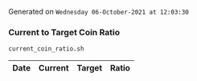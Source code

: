 Generated on `Wednesday 06-October-2021 at 12:03:30`

### Current to Target Coin Ratio
`current_coin_ratio.sh`

Date|Current|Target|Ratio
---|---|---|---
